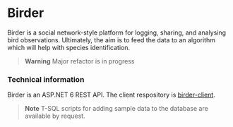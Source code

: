 # Birder
Birder is a social network-style platform for logging, sharing, and analysing bird observations. Ultimately, the aim is to feed the data to an algorithm which will help with species identification. 

> **Warning**
> Major refactor is in progress

### Technical information

Birder is an ASP.NET 6 REST API.
The client respository is [birder-client](https://github.com/WinthorpeCross/birder-client).

> **Note**
> T-SQL scripts for adding sample data to the database are available by request.
